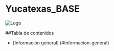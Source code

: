 # Yucatexas_BASE

![Logo](./Img/icono-base.svg)

##Tabla de contenidos

* [Información general] (#Informacion-general)
